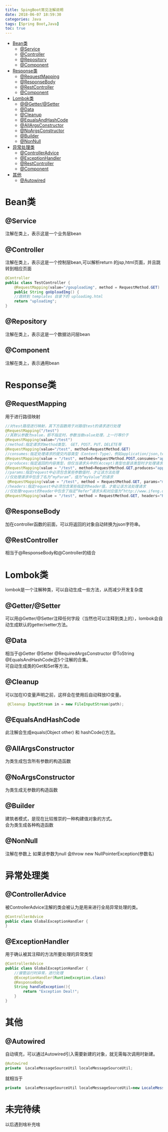 ```yaml
---
title: SpingBoot常见注解说明
date: 2018-06-07 18:59:30
categories: Java
tags: [Spring Boot,Java]
toc: true
---
```

* [Bean类](#Bean类)
    * [@Service](#Service)
    * [@Controller](#Controller)
    * [@Repository](#Repository)
    * [@Component](#Component)
* [Response类](#Response类)
    * [@RequestMapping](#RequestMapping)
    * [@ResponseBody](#ResponseBody)
    * [@RestController](#RestController)
    * [@Component](#Component)
* [Lombok类](#Lombok类)
    * [@@Getter/@Setter](#@Getter/@Setter)
    * [@Data](#Data)
    * [@Cleanup](#Cleanup)
    * [@EqualsAndHashCode](#EqualsAndHashCode)
    * [@AllArgsConstructor](#AllArgsConstructor)
    * [@NoArgsConstructor](#NoArgsConstructor)
    * [@Builder](#Builder)
    * [@NonNull](#NonNull)
* [异常处理类](#异常处理类)
    * [@ControllerAdvice](#ControllerAdvice)
    * [@ExceptionHandler](#ExceptionHandler)
    * [@RestController](#RestController)
    * [@Component](#Component)
* [其他](#其他)
    * [@Autowired](#Autowired)
    
# Bean类
## @Service
注解在类上，表示这是一个业务层bean
## @Controller
注解在类上，表示这是一个控制层bean,可以解析return 的jsp,html页面，并且跳转到相应页面
```Java
@Controller
public class TestController {
    @RequestMapping(value="/gouploadimg", method = RequestMethod.GET)
    public String goUploadImg() {
    //跳转到 templates 目录下的 uploadimg.html
    return "uploadimg";
}
```
## @Repository
注解在类上，表示这是一个数据访问层bean
## @Component
注解在类上，表示通用bean

# Response类
## @RequestMapping
用于进行路径映射
```Java
//对test路径进行映射，其下方函数用于对路径test的请求进行处理
@RequestMapping("/test") 
//其默认参数为value，即不指定时，参数当做value处理，上一行等价于
@RequestMapping(value="/test")
//method:指定请求的method类型， GET、POST、PUT、DELETE等
@RequestMapping(value="/test", method=RequestMethod.GET)
//consumes:指定处理请求的提交内容类型（Content-Type），例如application/json,text/html
@RequestMapping(value = "/test", method=RequestMethod.POST,consumes="application/json")
//produces:指定返回的内容类型，但仅当请求头中的(Accept)类型也是该类型时才处理请求
@RequestMapping(value = "/test", method=RequestMethod.GET,produces="application/json")
//params:指定request中必须包含某些参数值时，才让该方法处理
//仅处理请求中包含了名为“myParam”，值为“myValue”的请求
 @RequestMapping(value = "/test", method = RequestMethod.GET, params="myParam=myValue")
//headers:指定request中必须包含某些指定的header值，才能让该方法处理请求
//仅处理request的header中包含了指定“Refer”请求头和对应值为“http://www.ifeng.com/”的请求；
@RequestMapping(value = "/test", method = RequestMethod.GET, headers="Referer=http://www.ifeng.com/")
```
## @ResponseBody
加在controller函数的前面，可以将返回的对象自动转换为json字符串。
## @RestController
相当于@ResponseBody和@Controller的结合

# Lombok类
lombok是一个注解种类，可以自动生成一些方法，从而减少开发复杂度
## @Getter/@Setter
可以用@Getter/@Setter注释任何字段（当然也可以注释到类上的），lombok会自动生成默认的getter/setter方法。
## @Data
相当于@Getter @Setter @RequiredArgsConstructor @ToString @EqualsAndHashCode这5个注解的合集。  
可自动生成类的Get和Set等方法。
## @Cleanup
可以加在IO变量声明之前，这样会在使用后自动释放IO变量。
```Java
 @Cleanup InputStream in = new FileInputStream(path);
 ```
## @EqualsAndHashCode
此注解会生成equals(Object other) 和 hashCode()方法。
## @AllArgsConstructor
为类生成包含所有参数的构造函数
## @NoArgsConstructor
为类生成无参数的构造函数
## @Builder
建筑者模式，是现在比较推崇的一种构建值对象的方式。  
会为类生成各种构造函数
## @NonNull
注解在参数上 如果该参数为null 会throw new NullPointerException(参数名)

# 异常处理类
## @ControllerAdvice
被ControllerAdvice注解的类会被认为是用来进行全局异常处理的类。
```Java
@ControllerAdvice
public class GlobalExceptionHandler {
}
```
## @ExceptionHandler
用于确认被其注释的方法所要处理的异常类型
```Java
@ControllerAdvice
public class GlobalExceptionHandler {
    //接管运行时异常，进行处理
    @ExceptionHandler(RuntimeException.class)
    @ResponseBody
    String handleException(){
        return "Exception Deal!";
    }
}
```
# 其他
## @Autowired
自动填充，可以通过Autowired引入需要新建的对象，就无需每次调用时新建。
```Java
@Autowired
private  LocaleMessageSourceUtil localeMessageSourceUtil;
```
就相当于
```Java
private  LocaleMessageSourceUtil localeMessageSourceUtil=new LocaleMessageSourceUtil();
```

# 未完待续
以后遇到啥补充啥